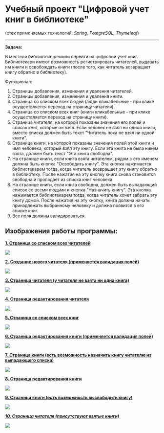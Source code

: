 # Учебный проект "Цифровой учет книг в библиотеке"
(стек применяемых технологий: *Spring, PostgreSQL, Thymeleaf*)
***
**Задача:**

В местной библиотеке решили перейти на цифровой учет книг. Библиотекари имеют возможность регистрировать читателей, выдавать им книги и освобождать книги (после того, как читатель возвращает книгу обратно в библиотеку).

Функционал:
1) Страницы добавления, изменения и удаления читателей.
2) Страницы добавления, изменения и удаления книги.
3) Страница со списком всех людей (люди кликабельные - при клике осуществляется переход на страницу читателя).
4) Страница со списком всех книг (книги кликабельные - при клике осуществляется переход на страницу книги).
5) Страница читателя, на которой показаны значения его полей и список книг, которые он взял. Если человек не взял ни одной книги, вместо списка должен быть текст "Читатель пока не взял ни одной книги".
6) Страница книги, на которой показаны значения полей этой книги и имя человека, который взял эту книгу. Если эта книга не была никем взята, должен быть текст "Эта книга свободна".
7) На странице книги, если книга взята читателем, рядом с его именем должна быть кнопка "Освободить книгу". Эта кнопка нажимается библиотекарем тогда, когда читатель возвращает эту книгу обратно в библиотеку. После нажатия на эту кнопку книга снова становится свободна и пропадает из списка книг человека.
8) На странице книги, если книга свободна, должен быть выпадающий список со всеми людьми и кнопка "Назначить книгу". Эта кнопка нажимается библиотекарем тогда, когда читатель хочет забрать эту книгу домой. После нажатия на эту кнопку, книга должна начать принадлежать выбранному человеку и должна появится в его списке книг.
9) Все поля должны валидироваться.

## Изображения работы программы:
<u>**1. Страница со списком всех читателей**</u>

![](./screenshots/001.jpg)

<u>**2. Создание нового читателя (применяется валидация полей)**</u>

![](./screenshots/002.jpg)

<u>**3. Страница читателя (у читателя не взята ни одна книга)**</u>

![](./screenshots/003.jpg)

<u>**4. Страница редактирования читателя**</u>

![](./screenshots/004.jpg)

<u>**5. Страница со списком всех книг**</u>

![](./screenshots/005.jpg)

<u>**6. Страница редактирования книги (применяется валидация полей)**</u>

![](./screenshots/006.jpg)

<u>**7. Страница книги (есть возможность назначить книгу читателю из выпадающего списка)**</u>

![](./screenshots/007.jpg)

<u>**8. Страница редактирования книги**</u>

![](./screenshots/008.jpg)

<u>**9. Страница книги (есть возможность высвободить книгу)**</u>

![](./screenshots/009.jpg)

<u>***10. Страница читателя (присутствуют взятые книги)***</u>

![](./screenshots/010.jpg)